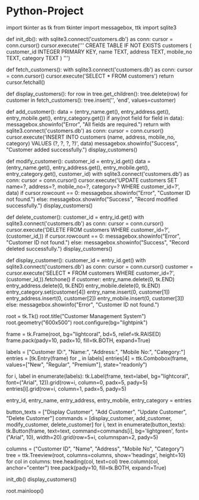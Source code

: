 # Python-Project
import tkinter as tk
from tkinter import messagebox, ttk
import sqlite3


def init_db():
    with sqlite3.connect('customers.db') as conn:
        cursor = conn.cursor()
        cursor.execute('''
        CREATE TABLE IF NOT EXISTS customers (
            customer_id INTEGER PRIMARY KEY,
            name TEXT,
            address TEXT,
            mobile_no TEXT,
            category TEXT
        )
        ''')

def fetch_customers():
    with sqlite3.connect('customers.db') as conn:
        cursor = conn.cursor()
        cursor.execute('SELECT * FROM customers')
        return cursor.fetchall()

def display_customers():
    for row in tree.get_children():
        tree.delete(row)
    for customer in fetch_customers():
        tree.insert('', 'end', values=customer)

def add_customer():
    data = (entry_name.get(), entry_address.get(), entry_mobile.get(), entry_category.get())
    if any(not field for field in data):
        messagebox.showinfo("Error", "All fields are required.")
        return
    with sqlite3.connect('customers.db') as conn:
        cursor = conn.cursor()
        cursor.execute('INSERT INTO customers (name, address, mobile_no, category) VALUES (?, ?, ?, ?)', data)
    messagebox.showinfo("Success", "Customer added successfully.")
    display_customers()

def modify_customer():
    customer_id = entry_id.get()
    data = (entry_name.get(), entry_address.get(), entry_mobile.get(), entry_category.get(), customer_id)
    with sqlite3.connect('customers.db') as conn:
        cursor = conn.cursor()
        cursor.execute('UPDATE customers SET name=?, address=?, mobile_no=?, category=? WHERE customer_id=?', data)
    if cursor.rowcount == 0:
        messagebox.showinfo("Error", "Customer ID not found.")
    else:
        messagebox.showinfo("Success", "Record modified successfully.")
    display_customers()

def delete_customer():
    customer_id = entry_id.get()
    with sqlite3.connect('customers.db') as conn:
        cursor = conn.cursor()
        cursor.execute('DELETE FROM customers WHERE customer_id=?', (customer_id,))
    if cursor.rowcount == 0:
        messagebox.showinfo("Error", "Customer ID not found.")
    else:
        messagebox.showinfo("Success", "Record deleted successfully.")
    display_customers()

def display_customer():
    customer_id = entry_id.get()
    with sqlite3.connect('customers.db') as conn:
        cursor = conn.cursor()
        customer = cursor.execute('SELECT * FROM customers WHERE customer_id=?', (customer_id,)).fetchone()
    if customer:
        entry_name.delete(0, tk.END)
        entry_address.delete(0, tk.END)
        entry_mobile.delete(0, tk.END)
        entry_category.set(customer[4])
        entry_name.insert(0, customer[1])
        entry_address.insert(0, customer[2])
        entry_mobile.insert(0, customer[3])
    else:
        messagebox.showinfo("Error", "Customer ID not found.")

root = tk.Tk()
root.title("Customer Management System")
root.geometry("600x500")
root.configure(bg="lightpink")


frame = tk.Frame(root, bg="lightcoral", bd=5, relief=tk.RAISED)
frame.pack(pady=10, padx=10, fill=tk.BOTH, expand=True)


labels = ["Customer ID:", "Name:", "Address:", "Mobile No:", "Category:"]
entries = [tk.Entry(frame) for _ in labels]
entries[4] = ttk.Combobox(frame, values=["New", "Regular", "Premium"], state="readonly")

for i, label in enumerate(labels):
    tk.Label(frame, text=label, bg="lightcoral", font=("Arial", 12)).grid(row=i, column=0, padx=5, pady=5)
    entries[i].grid(row=i, column=1, padx=5, pady=5)

entry_id, entry_name, entry_address, entry_mobile, entry_category = entries


button_texts = ["Display Customer", "Add Customer", "Update Customer", "Delete Customer"]
commands = [display_customer, add_customer, modify_customer, delete_customer]
for i, text in enumerate(button_texts):
    tk.Button(frame, text=text, command=commands[i], bg='lightgreen', font=("Arial", 10), width=20).grid(row=5+i, columnspan=2, pady=5)

columns = ("Customer ID", "Name", "Address", "Mobile No", "Category")
tree = ttk.Treeview(root, columns=columns, show='headings', height=10)
for col in columns:
    tree.heading(col, text=col)
    tree.column(col, anchor="center")
tree.pack(pady=10, fill=tk.BOTH, expand=True)

init_db()
display_customers()


root.mainloop()
